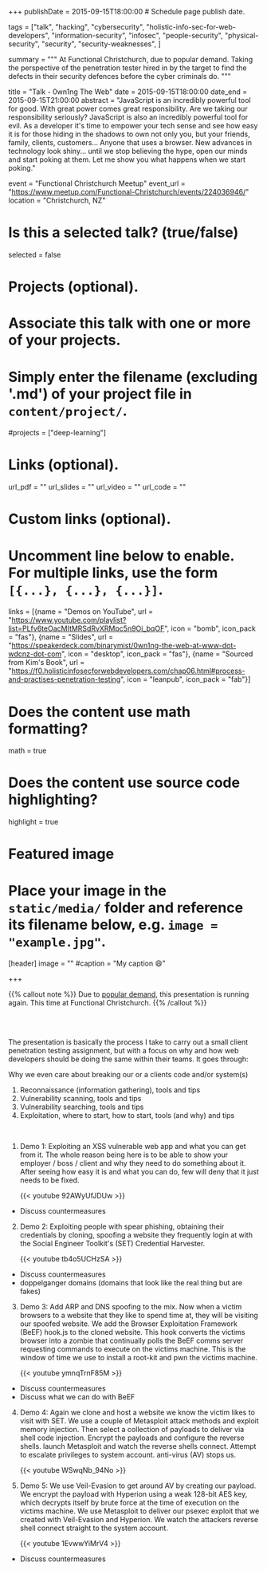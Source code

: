 +++
publishDate = 2015-09-15T18:00:00  # Schedule page publish date.

tags = ["talk", "hacking", "cybersecurity", "holistic-info-sec-for-web-developers", "information-security", "infosec", "people-security", "physical-security", "security", "security-weaknesses", ]

summary = """
At Functional Christchurch, due to popular demand. Taking the perspective of the penetration tester hired in by the target to find the defects in their security defences before the cyber criminals do.
"""

title = "Talk - 0wn1ng The Web"
date = 2015-09-15T18:00:00
date_end = 2015-09-15T21:00:00
abstract = "JavaScript is an incredibly powerful tool for good. With great power comes great responsibility. Are we taking our responsibility seriously? JavaScript is also an incredibly powerful tool for evil. As a developer it's time to empower your tech sense and see how easy it is for those hiding in the shadows to own not only you, but your friends, family, clients, customers... Anyone that uses a browser. New advances in technology look shiny... until we stop believing the hype, open our minds and start poking at them. Let me show you what happens when we start poking."

event = "Functional Christchurch Meetup"
event_url = "https://www.meetup.com/Functional-Christchurch/events/224036946/"
location = "Christchurch, NZ"

# Is this a selected talk? (true/false)
selected = false

# Projects (optional).
#   Associate this talk with one or more of your projects.
#   Simply enter the filename (excluding '.md') of your project file in `content/project/`.
#projects = ["deep-learning"]

# Links (optional).
url_pdf = ""
url_slides = ""
url_video = ""
url_code = ""

# Custom links (optional).
#   Uncomment line below to enable. For multiple links, use the form `[{...}, {...}, {...}]`.
links = [{name = "Demos on YouTube", url = "https://www.youtube.com/playlist?list=PLfv6teOacMItMRSdRvXRMpc5n9Oi_bqOF", icon = "bomb", icon_pack = "fas"}, {name = "Slides", url = "https://speakerdeck.com/binarymist/0wn1ng-the-web-at-www-dot-wdcnz-dot-com", icon = "desktop", icon_pack = "fas"}, {name = "Sourced from Kim's Book", url = "https://f0.holisticinfosecforwebdevelopers.com/chap06.html#process-and-practises-penetration-testing", icon = "leanpub", icon_pack = "fab"}]


# Does the content use math formatting?
math = true

# Does the content use source code highlighting?
highlight = true

# Featured image
# Place your image in the `static/media/` folder and reference its filename below, e.g. `image = "example.jpg"`.
[header]
image = ""
#caption = "My caption :smile:"

+++

{{% callout note %}}
Due to [popular demand](/event/wdcnz-2015-0wn1ng-the-web/#no-room), this presentation is running again. This time at Functional Christchurch.
{{% /callout %}}

<br>

<script async class="speakerdeck-embed" data-id="8d03e8bd71154a2c94b6b8a33e9e2436" data-ratio="1.33159947984395" src="//speakerdeck.com/assets/embed.js"></script>
<br>

The presentation is basically the process I take to carry out a small client penetration testing assignment, but with a focus on why and how web developers should be doing the same within their teams. It goes through:

Why we even care about breaking our or a clients code and/or system(s)

1. Reconnaissance (information gathering), tools and tips
2. Vulnerability scanning, tools and tips
3. Vulnerability searching, tools and tips
4. Exploitation, where to start, how to start, tools (and why) and tips

<br>

1. Demo 1: Exploiting an XSS vulnerable web app and what you can get from it. The whole reason being here is to be able to show your employer / boss / client and why they need to do something about it. After seeing how easy it is and what you can do, few will deny that it just needs to be fixed.
  
    {{< youtube 92AWyUfJDUw >}}
  
  * Discuss countermeasures
2. Demo 2: Exploiting people with spear phishing, obtaining their credentials by cloning, spoofing a website they frequently login at with the Social Engineer Toolkit's (SET) Credential Harvester.
  
    {{< youtube tb4o5UCHzSA >}}

  * Discuss countermeasures
  * doppelganger domains (domains that look like the real thing but are fakes)
3. Demo 3: Add ARP and DNS spoofing to the mix. Now when a victim browsers to a website that they like to spend time at, they will be visiting our spoofed website. We add the Browser Exploitation Framework (BeEF) hook.js to the cloned website. This hook converts the victims browser into a zombie that continually polls the BeEF comms server requesting commands to execute on the victims machine. This is the window of time we use to install a root-kit and pwn the victims machine.
  
    {{< youtube ymnqTrnF85M >}}

  * Discuss countermeasures
  * Discuss what we can do with BeEF
4. Demo 4: Again we clone and host a website we know the victim likes to visit with SET. We use a couple of Metasploit attack methods and exploit memory injection. Then select a collection of payloads to deliver via shell code injection. Encrypt the payloads and configure the reverse shells. launch Metasploit and watch the reverse shells connect. Attempt to escalate privileges to system account. anti-virus (AV) stops us.
  
    {{< youtube WSwqNb_94No >}}

5. Demo 5: We use Veil-Evasion to get around AV by creating our payload. We encrypt the payload with Hyperion using a weak 128-bit AES key, which decrypts itself by brute force at the time of execution on the victims machine. We use Metasploit to deliver our psexec exploit that we created with Veil-Evasion and Hyperion. We watch the attackers reverse shell connect straight to the system account.
  
    {{< youtube 1EvwwYiMrV4 >}}
  
  * Discuss countermeasures

<br>

